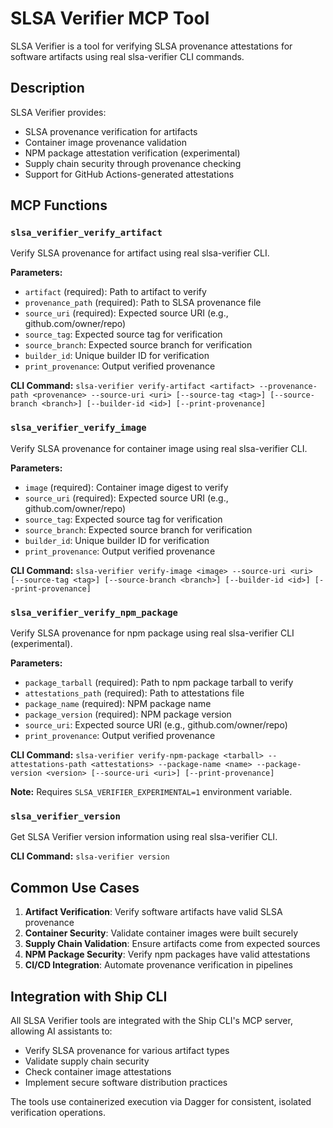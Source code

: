 # SLSA Verifier MCP Tool

SLSA Verifier is a tool for verifying SLSA provenance attestations for software artifacts using real slsa-verifier CLI commands.

## Description

SLSA Verifier provides:
- SLSA provenance verification for artifacts
- Container image provenance validation
- NPM package attestation verification (experimental)
- Supply chain security through provenance checking
- Support for GitHub Actions-generated attestations

## MCP Functions

### `slsa_verifier_verify_artifact`
Verify SLSA provenance for artifact using real slsa-verifier CLI.

**Parameters:**
- `artifact` (required): Path to artifact to verify
- `provenance_path` (required): Path to SLSA provenance file
- `source_uri` (required): Expected source URI (e.g., github.com/owner/repo)
- `source_tag`: Expected source tag for verification
- `source_branch`: Expected source branch for verification
- `builder_id`: Unique builder ID for verification
- `print_provenance`: Output verified provenance

**CLI Command:** `slsa-verifier verify-artifact <artifact> --provenance-path <provenance> --source-uri <uri> [--source-tag <tag>] [--source-branch <branch>] [--builder-id <id>] [--print-provenance]`

### `slsa_verifier_verify_image`
Verify SLSA provenance for container image using real slsa-verifier CLI.

**Parameters:**
- `image` (required): Container image digest to verify
- `source_uri` (required): Expected source URI (e.g., github.com/owner/repo)
- `source_tag`: Expected source tag for verification
- `source_branch`: Expected source branch for verification
- `builder_id`: Unique builder ID for verification
- `print_provenance`: Output verified provenance

**CLI Command:** `slsa-verifier verify-image <image> --source-uri <uri> [--source-tag <tag>] [--source-branch <branch>] [--builder-id <id>] [--print-provenance]`

### `slsa_verifier_verify_npm_package`
Verify SLSA provenance for npm package using real slsa-verifier CLI (experimental).

**Parameters:**
- `package_tarball` (required): Path to npm package tarball to verify
- `attestations_path` (required): Path to attestations file
- `package_name` (required): NPM package name
- `package_version` (required): NPM package version
- `source_uri`: Expected source URI (e.g., github.com/owner/repo)
- `print_provenance`: Output verified provenance

**CLI Command:** `slsa-verifier verify-npm-package <tarball> --attestations-path <attestations> --package-name <name> --package-version <version> [--source-uri <uri>] [--print-provenance]`

**Note:** Requires `SLSA_VERIFIER_EXPERIMENTAL=1` environment variable.

### `slsa_verifier_version`
Get SLSA Verifier version information using real slsa-verifier CLI.

**CLI Command:** `slsa-verifier version`

## Common Use Cases

1. **Artifact Verification**: Verify software artifacts have valid SLSA provenance
2. **Container Security**: Validate container images were built securely
3. **Supply Chain Validation**: Ensure artifacts come from expected sources
4. **NPM Package Security**: Verify npm packages have valid attestations
5. **CI/CD Integration**: Automate provenance verification in pipelines

## Integration with Ship CLI

All SLSA Verifier tools are integrated with the Ship CLI's MCP server, allowing AI assistants to:
- Verify SLSA provenance for various artifact types
- Validate supply chain security
- Check container image attestations
- Implement secure software distribution practices

The tools use containerized execution via Dagger for consistent, isolated verification operations.